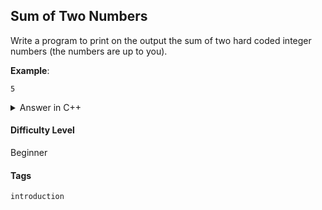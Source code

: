 ## Sum of Two Numbers

Write a program to print on the output the sum of two hard coded integer numbers (the numbers are up to you). 

**Example**:

```console
5
```

<details>
  <summary>Answer in C++</summary>

  ```cpp
    #include <iostream>

    using namespace std;

    int main(){

        int a;
        int b;
        int sum;

        a = 2;
        b = 3;

        sum = a + b;

        cout << sum << endl;
        
    }
  ```

</details>

#### Difficulty Level

Beginner

#### Tags

```introduction```